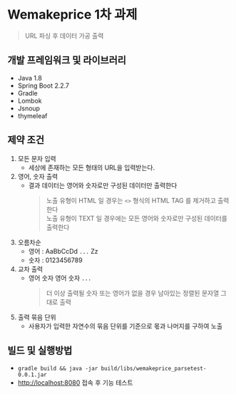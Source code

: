 # Wemakeprice 1차 과제
> URL 파싱 후 데이터 가공 출력

## 개발 프레임워크 및 라이브러리
* Java 1.8
* Spring Boot 2.2.7
* Gradle
* Lombok
* Jsnoup
* thymeleaf

## 제약 조건
1. 모든 문자 입력
   - 세상에 존재하는 모든 형태의 URL을 입력받는다.
2. 영어, 숫자 출력
   - 결과 데이터는 영어와 숫자로만 구성된 데이터만 출력한다  
     > 노출 유형이 HTML 일 경우는 `<>` 형식의 HTML TAG 를 제거하고 출력한다  
       노출 유형이 TEXT 일 경우에는 모든 영어와 숫자로만 구성된 데이터를 출력한다 
3. 오름차순
   - 영어 : AaBbCcDd `...` Zz
   - 숫자 : 0123456789
5. 교차 출력
   - 영어 숫자 영어 숫자 `...`  
     > 더 이상 출력될 숫자 또는 영어가 없을 경우 남아있는 정렬된 문자열 그대로 출력
6. 출력 묶음 단위
   - 사용자가 입력한 자연수의 묶음 단위를 기준으로 몫과 나머지를 구하여 노출
   
## 빌드 및 실행방법
- `gradle build && java -jar build/libs/wemakeprice_parsetest-0.0.1.jar`
- [http://localhost:8080](http://localhost:8080) 접속 후 기능 테스트